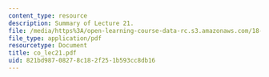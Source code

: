 ```yaml
---
content_type: resource
description: Summary of Lecture 21.
file: /media/https%3A/open-learning-course-data-rc.s3.amazonaws.com/18-997-topics-in-combinatorial-optimization-spring-2004/821bd98708278c182f251b593cc8db16_co_lec21.pdf
file_type: application/pdf
resourcetype: Document
title: co_lec21.pdf
uid: 821bd987-0827-8c18-2f25-1b593cc8db16
---
```

